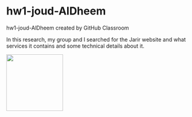 # hw1-joud-AlDheem
hw1-joud-AlDheem created by GitHub Classroom

In this research, 
my group and I searched for the Jarir website and what services it contains and some technical details about it.
<div>
  <img src="https://www.google.com/search?q=%D9%84%D9%88%D8%AC%D9%88+%D8%B4%D8%B9%D8%A7%D8%B1+%D8%AC%D8%B1%D9%8A%D8%B1&tbm=isch&hl=en-sa&client=safari&prmd=inv&sa=X&ved=2ahUKEwjB08ee6_2CAxVkpCcCHSpkDaYQrNwCKAB6BQgBEI0B&biw=414&bih=715#imgrc=kIP3ydzl-KZCCM" width="150">
</div>
